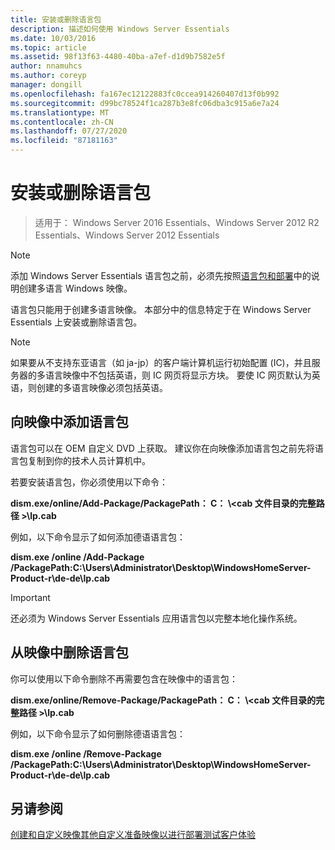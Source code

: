 ```yaml
---
title: 安装或删除语言包
description: 描述如何使用 Windows Server Essentials
ms.date: 10/03/2016
ms.topic: article
ms.assetid: 98f13f63-4480-40ba-a7ef-d1d9b7582e5f
author: nnamuhcs
ms.author: coreyp
manager: dongill
ms.openlocfilehash: fa167ec12122883fc0ccea914260407d13f0b992
ms.sourcegitcommit: d99bc78524f1ca287b3e8fc06dba3c915a6e7a24
ms.translationtype: MT
ms.contentlocale: zh-CN
ms.lasthandoff: 07/27/2020
ms.locfileid: "87181163"
---
```

# <a name="install-or-remove-language-packs"></a>安装或删除语言包

>适用于： Windows Server 2016 Essentials、Windows Server 2012 R2 Essentials、Windows Server 2012 Essentials

> [!NOTE]
>  添加 Windows Server Essentials 语言包之前，必须先按照[语言包和部署](https://technet.microsoft.com/library/hh824829)中的说明创建多语言 Windows 映像。

 语言包只能用于创建多语言映像。 本部分中的信息特定于在 Windows Server Essentials 上安装或删除语言包。

> [!NOTE]
>  如果要从不支持东亚语言（如 ja-jp）的客户端计算机运行初始配置 (IC)，并且服务器的多语言映像中不包括英语，则 IC 网页将显示方块。 要使 IC 网页默认为英语，则创建的多语言映像必须包括英语。

## <a name="adding-language-packs-to-an-image"></a>向映像中添加语言包
 语言包可以在 OEM 自定义 DVD 上获取。 建议你在向映像添加语言包之前先将语言包复制到你的技术人员计算机中。

 若要安装语言包，你必须使用以下命令：

 **dism.exe/online/Add-Package/PackagePath： C： \\<cab 文件目录的完整路径 \>\lp.cab**

 例如，以下命令显示了如何添加德语语言包：

 **dism.exe /online /Add-Package /PackagePath:C:\Users\Administrator\Desktop\WindowsHomeServer-Product-r\de-de\lp.cab**

> [!IMPORTANT]
>  还必须为 Windows Server Essentials 应用语言包以完整本地化操作系统。

## <a name="removing-language-packs-from-an-image"></a>从映像中删除语言包
 你可以使用以下命令删除不再需要包含在映像中的语言包：

 **dism.exe/online/Remove-Package/PackagePath： C： \\<cab 文件目录的完整路径 \>\lp.cab**

 例如，以下命令显示了如何删除德语语言包：

 **dism.exe /online /Remove-Package /PackagePath:C:\Users\Administrator\Desktop\WindowsHomeServer-Product-r\de-de\lp.cab**

## <a name="see-also"></a>另请参阅

 [创建和自定义映像](Creating-and-Customizing-the-Image.md)[其他自定义](Additional-Customizations.md)[准备映像以进行部署](Preparing-the-Image-for-Deployment.md)[测试客户体验](Testing-the-Customer-Experience.md)

